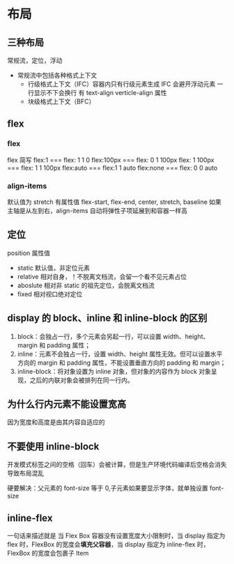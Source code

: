 # 布局

## 三种布局

常规流，定位，浮动

- 常规流中包括各种格式上下文
  - 行级格式上下文（IFC）容器内只有行级元素生成 IFC
    会避开浮动元素 一行显示不下会换行
    有 text-align verticle-align 属性
  - 块级格式上下文（BFC）

## flex

### flex

flex 简写
flex:1 === flex: 1 1 0
flex:100px === flex: 0 1 100px
flex: 1 100px === flex: 1 1 100px
flex:auto === flex:1 1 auto
flex:none === flex: 0 0 auto

### align-items

默认值为 stretch
有属性值 flex-start, flex-end, center, stretch, baseline
如果主轴是从左到右，align-items 自动将弹性子项延展到和容器一样高

## 定位

position 属性值

- static 默认值，非定位元素
- relative 相对自身，！不脱离文档流，会留一个看不见元素占位
- aboslute 相对非 static 的祖先定位，会脱离文档流
- fixed 相对视口绝对定位

## display 的 block、inline 和 inline-block 的区别

1. block：会独占一行，多个元素会另起一行，可以设置 width、height、margin 和 padding 属性；
2. inline：元素不会独占一行，设置 width、height 属性无效。但可以设置水平方向的 margin 和 padding 属性，不能设置垂直方向的 padding 和 margin；
3. inline-block：将对象设置为 inline 对象，但对象的内容作为 block 对象呈现，之后的内联对象会被排列在同一行内。

## 为什么行内元素不能设置宽高

因为宽度和高度是由其内容自适应的

## 不要使用 inline-block

开发模式标签之间的空格（回车）会被计算，但是生产环境代码编译后空格会消失
导致布局混乱

硬要解决：父元素的 font-size 等于 0,子元素如果要显示字体，就单独设置 font-size

## inline-flex

一句话来描述就是 当 Flex Box 容器没有设置宽度大小限制时，当 display 指定为 flex 时，FlexBox 的宽度会**填充父容器**，当 display 指定为 inline-flex 时，FlexBox 的宽度会包裹子 Item

